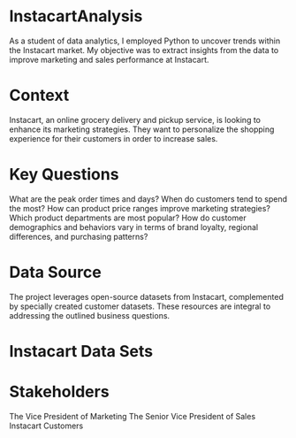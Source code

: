 # InstacartAnalysis
As a student of data analytics, I employed Python to uncover trends within the Instacart market. My objective was to extract insights from the data to improve marketing and sales performance at Instacart.  

# Context
Instacart, an online grocery delivery and pickup service, is looking to enhance its marketing strategies. They want to personalize the shopping experience for their customers in order to increase sales. 

# Key Questions
What are the peak order times and days?
When do customers tend to spend the most?
How can product price ranges improve marketing strategies?
Which product departments are most popular?
How do customer demographics and behaviors vary in terms of brand loyalty, regional differences, and purchasing patterns?

# Data Source
The project leverages open-source datasets from Instacart, complemented by specially created customer datasets. These resources are integral to addressing the outlined business questions.

# Instacart Data Sets


# Stakeholders

The Vice President of Marketing
The Senior Vice President of Sales
Instacart Customers

